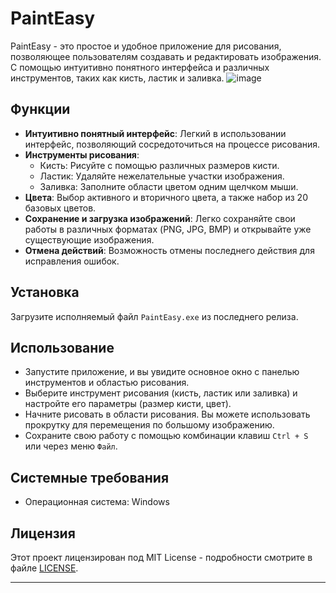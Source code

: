 # PaintEasy

PaintEasy - это простое и удобное приложение для рисования, позволяющее пользователям создавать и редактировать изображения. С помощью интуитивно понятного интерфейса и различных инструментов, таких как кисть, ластик и заливка.
![image](https://github.com/user-attachments/assets/97cba427-92fc-434e-9f20-72b4e533e8ce)

## Функции

- **Интуитивно понятный интерфейс**: Легкий в использовании интерфейс, позволяющий сосредоточиться на процессе рисования.
- **Инструменты рисования**: 
  - Кисть: Рисуйте с помощью различных размеров кисти.
  - Ластик: Удаляйте нежелательные участки изображения.
  - Заливка: Заполните области цветом одним щелчком мыши.
- **Цвета**: Выбор активного и вторичного цвета, а также набор из 20 базовых цветов.
- **Сохранение и загрузка изображений**: Легко сохраняйте свои работы в различных форматах (PNG, JPG, BMP) и открывайте уже существующие изображения.
- **Отмена действий**: Возможность отмены последнего действия для исправления ошибок.

## Установка

Загрузите исполняемый файл `PaintEasy.exe` из последнего релиза.

## Использование

- Запустите приложение, и вы увидите основное окно с панелью инструментов и областью рисования.
- Выберите инструмент рисования (кисть, ластик или заливка) и настройте его параметры (размер кисти, цвет).
- Начните рисовать в области рисования. Вы можете использовать прокрутку для перемещения по большому изображению.
- Сохраните свою работу с помощью комбинации клавиш `Ctrl + S` или через меню `Файл`.

## Системные требования

- Операционная система: Windows

## Лицензия

Этот проект лицензирован под MIT License - подробности смотрите в файле [LICENSE](LICENSE).

---
